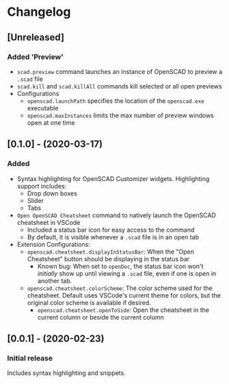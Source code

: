 # Changelog

## [Unreleased]

### Added 'Preview'

- `scad.preview` command launches an instance of OpenSCAD to preview a `.scad` file
- `scad.kill` and `scad.killAll` commands kill selected or all open previews
- Configurations
  - `openscad.launchPath` specifies the location of the `openscad.exe` executable
  - `openscad.maxInstances` limits the max number of preview windows open at one time

## [0.1.0] - (2020-03-17)

### Added

- Syntax highlighting for OpenSCAD Customizer widgets. Highlighting support includes:
  - Drop down boxes
  - Slider
  - Tabs
- `Open OpenSCAD Cheatsheet` command to natively launch the OpenSCAD cheatsheet in VSCode
  - Included a status bar icon for easy access to the command
  - By default, it is visible whenever a `.scad` file is in an open tab
- Extension Configurations:
  - `openscad.cheatsheet.displayInStatusBar`: When the "Open Cheatsheet" button should be displaying in the status bar
    - Known bug: When set to `openDoc`, the status bar icon won't _initially_ show up until viewing a `.scad` file, even if one is open in another tab.
  - `openscad.cheatsheet.colorScheme`: The color scheme used for the cheatsheet. Default uses VSCode's current theme for colors, but the original color scheme is available if desired.
    - `openscad.cheatsheet.openToSide`: Open the cheatsheet in the current column or beside the current column

## [0.0.1] - (2020-02-23)

### Initial release

Includes syntax highlighting and snippets.
